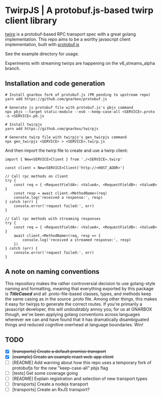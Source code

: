 # TwirpJS | A protobuf.js-based twirp client library

[twirp](https://github.com/twitchtv/twirp) is a protobuf-based RPC transport spec with a great golang implementation. This repo aims to be a worthy javascript client implementation, built with [protobuf.js](https://github.com/dcodeIO/protobuf.js)

See the example directory for usage.

Experiments with streaming twirps are happening on the v6_streams_alpha branch.

## Installation and code generation

	# Install gnarbox fork of protobuf.js (PR pending to upstream repo)
	yarn add https://github.com/gnarbox/protobuf.js

	# Generate js protobuf file with protobuf.js's pbjs command
	npx pbjs --target static-module --es6 --keep-case-all <SERVICE>.proto -o <SERVICE>.pb.js

	# Install twirpjs
	yarn add https://github.com/gnarbox/twirpjs

	# Generate twirp file with twirpjs's gen_twirpjs command
	npx gen_twirpjs <SERVICE> > <SERVICE>.twirp.js

And then import the twirp file to create and use a twirp client:

	import { New<SERVICE>Client } from './<SERVICE>.twirp'

	const client = New<SERVICE>Client('http://<HOST_ADDR>')

	// Call rpc methods on client
	try {
		const req = { <RequestFieldA>: <ValueA>, <RequestFieldB>: <ValueB> }
		const resp = await client.<MethodName>(req)
		console.log('received a response:', resp)
	} catch (err) {
		console.error('request failed:', err)
	}

	// Call rpc methods with streaming responses
	try {
		const req = { <RequestFieldA>: <ValueA>, <RequestFieldB>: <ValueB> }
		await client.<MethodName>(req, resp => {
			console.log('received a streamed response:', resp)
		})
	} catch (err) {
		console.error('request failed:', err)
	}

## A note on naming conventions

This repository makes the rather controversial decision to use golang-style naming and formatting, meaning that everything exported by this package is ***TitleCased*** and all .proto-file-based classes, types, and methods keep the same casing as in the source .proto file. Among other things, this makes it easy for twirpjs to generate the correct routes. If you're primarily a javascript developer, this will undoubtably annoy you; for us at GNARBOX though, we've been applying golang conventions across languages wherever we can and have found that it has dramatically disambiguated things and reduced cognitive overhead at language boundaries. Win!

## TODO

- [x] ~~[transports] Create a default promise transport~~
- [x] ~~[example] Create an example react web-app client~~
- [ ] [README] Add warning about how this repo uses a temporary fork of protobufjs for the new "keep-case-all" pbjs flag
- [ ] [tests] Get some coverage going
- [ ] [README] Explain registration and selection of new transport types
- [ ] [transports] Create a nodejs transport
- [ ] [transports] Create an RxJS transport?
